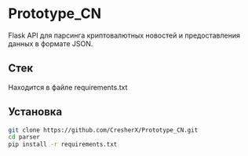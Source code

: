 # Prototype_CN

Flask API для парсинга криптовалютных новостей и предоставления данных в формате JSON.

## Стек
Находится в файле requirements.txt
##  Установка

```bash
git clone https://github.com/CresherX/Prototype_CN.git
cd parser
pip install -r requirements.txt
